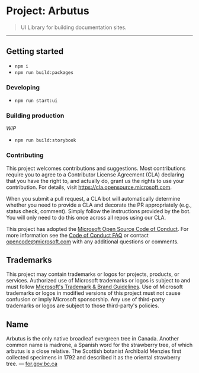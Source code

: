 # Project: Arbutus

> UI Library for building documentation sites.

---

## Getting started

- `npm i`
- `npm run build:packages`

### Developing

- `npm run start:ui`

### Building production

_WIP_

- `npm run build:storybook`

### Contributing

This project welcomes contributions and suggestions. Most contributions require you to agree to a
Contributor License Agreement (CLA) declaring that you have the right to, and actually do, grant us
the rights to use your contribution. For details, visit https://cla.opensource.microsoft.com.

When you submit a pull request, a CLA bot will automatically determine whether you need to provide
a CLA and decorate the PR appropriately (e.g., status check, comment). Simply follow the instructions
provided by the bot. You will only need to do this once across all repos using our CLA.

This project has adopted the [Microsoft Open Source Code of Conduct](https://opensource.microsoft.com/codeofconduct/).
For more information see the [Code of Conduct FAQ](https://opensource.microsoft.com/codeofconduct/faq/) or
contact [opencode@microsoft.com](mailto:opencode@microsoft.com) with any additional questions or comments.

## Trademarks

This project may contain trademarks or logos for projects, products, or services. Authorized use of Microsoft
trademarks or logos is subject to and must follow
[Microsoft's Trademark & Brand Guidelines](https://www.microsoft.com/en-us/legal/intellectualproperty/trademarks/usage/general).
Use of Microsoft trademarks or logos in modified versions of this project must not cause confusion or imply Microsoft sponsorship.
Any use of third-party trademarks or logos are subject to those third-party's policies.

## Name

Arbutus is the only native broadleaf evergreen tree in Canada. Another common name is madrone, a Spanish word for the strawberry tree, of which arbutus is a close relative. The Scottish botanist Archibald Menzies first collected specimens in 1792 and described it as the oriental strawberry tree.
— [for.gov.bc.ca](https://www.for.gov.bc.ca/hfd/library/documents/treebook/arbutus.htm)
